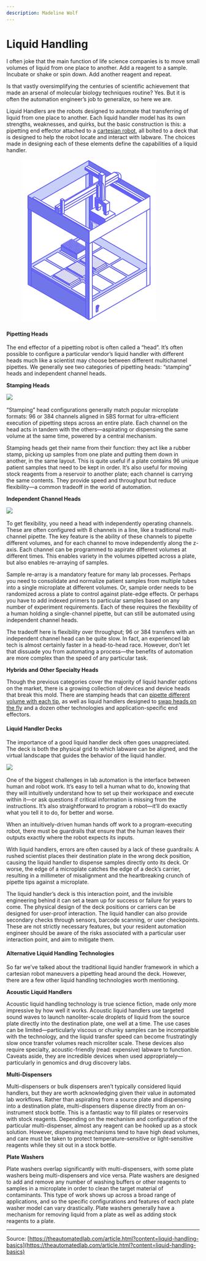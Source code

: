 ```yaml
---
description: Madeline Wolf
---
```


# Liquid Handling

I often joke that the main function of life science companies is to move small volumes of liquid from one place to another. Add a reagent to a sample. Incubate or shake or spin down. Add another reagent and repeat.

Is that vastly oversimplifying the centuries of scientific achievement that made an arsenal of molecular biology techniques routine? Yes. But it is often the automation engineer’s job to generalize, so here we are.

Liquid Handlers are the robots designed to automate that transferring of liquid from one place to another. Each liquid handler model has its own strengths, weaknesses, and quirks, but the basic construction is this: a pipetting end effector attached to a [cartesian robot](https://theautomatedlab.com/article.html?content=lab-robots), all bolted to a deck that is designed to help the robot locate and interact with labware. The choices made in designing each of these elements define the capabilities of a liquid handler.

<figure><img src="../../.gitbook/assets/image (1) (1) (1) (1) (1) (1) (1) (1) (1) (1) (1) (1) (1) (1) (1) (1).png" alt="" width="351"><figcaption></figcaption></figure>

#### Pipetting Heads

The end effector of a pipetting robot is often called a “head”. It’s often possible to configure a particular vendor’s liquid handler with different heads much like a scientist may choose between different multichannel pipettes. We generally see two categories of pipetting heads: “stamping” heads and independent channel heads.



**Stamping Heads**



![](https://theautomatedlab.com/assets/images/content/stamp-96.png)

“Stamping” head configurations generally match popular microplate formats: 96 or 384 channels aligned in SBS format for ultra-efficient execution of pipetting steps across an entire plate. Each channel on the head acts in tandem with the others—aspirating or dispensing the same volume at the same time, powered by a central mechanism.

Stamping heads get their name from their function: they act like a rubber stamp, picking up samples from one plate and putting them down in another, in the same layout. This is quite useful if a plate contains 96 unique patient samples that need to be kept in order. It’s also useful for moving stock reagents from a reservoir to another plate; each channel is carrying the same contents. They provide speed and throughput but reduce flexibility—a common tradeoff in the world of automation.





**Independent Channel Heads**

![](https://theautomatedlab.com/assets/images/content/independent-8.png)



To get flexibility, you need a head with independently operating channels. These are often configured with 8 channels in a line, like a traditional multi-channel pipette. The key feature is the ability of these channels to pipette different volumes, and for each channel to move independently along the z-axis. Each channel can be programmed to aspirate different volumes at different times. This enables variety in the volumes pipetted across a plate, but also enables re-arraying of samples.

Sample re-array is a mandatory feature for many lab processes. Perhaps you need to consolidate and normalize patient samples from multiple tubes into a single microplate at different volumes. Or, sample order needs to be randomized across a plate to control against plate-edge effects. Or perhaps you have to add indexed primers to particular samples based on any number of experiment requirements. Each of these requires the flexibility of a human holding a single-channel pipette, but can still be automated using independent channel heads.

The tradeoff here is flexibility over throughput; 96 or 384 transfers with an independent channel head can be quite slow. In fact, an experienced lab tech is almost certainly faster in a head-to-head race. However, don’t let that dissuade you from automating a process—the benefits of automation are more complex than the speed of any particular task.

**Hybrids and Other Specialty Heads**

Though the previous categories cover the majority of liquid handler options on the market, there is a growing collection of devices and device heads that break this mold. There are stamping heads that can [pipette different volume with each tip](https://dynamicdevices.com/technology/#volume-verified-pipetting-technology), as well as liquid handlers designed to [swap heads on the fly](https://www.tecan.com/fluent-automated-workstation#features-benefits) and a dozen other technologies and application-specific end effectors.

#### Liquid Handler Decks

The importance of a good liquid handler deck often goes unappreciated. The deck is both the physical grid to which labware can be aligned, and the virtual landscape that guides the behavior of the liquid handler.

![](https://theautomatedlab.com/assets/images/content/deck.png)

One of the biggest challenges in lab automation is the interface between human and robot work. It’s easy to tell a human what to do, knowing that they will intuitively understand how to set up their workspace and execute within it—or ask questions if critical information is missing from the instructions. It’s also straightforward to program a robot—it’ll do exactly what you tell it to do, for better and worse.

When an intuitively-driven human hands off work to a program-executing robot, there must be guardrails that ensure that the human leaves their outputs exactly where the robot expects its inputs.

With liquid handlers, errors are often caused by a lack of these guardrails: A rushed scientist places their destination plate in the wrong deck position, causing the liquid handler to dispense samples directly onto its deck. Or worse, the edge of a microplate catches the edge of a deck’s carrier, resulting in a millimeter of misalignment and the heartbreaking crunch of pipette tips against a microplate.

The liquid handler’s deck is this interaction point, and the invisible engineering behind it can set a team up for success or failure for years to come. The physical design of the deck positions or carriers can be designed for user-proof interaction. The liquid handler can also provide secondary checks through sensors, barcode scanning, or user checkpoints. These are not strictly necessary features, but your resident automation engineer should be aware of the risks associated with a particular user interaction point, and aim to mitigate them.

#### Alternative Liquid Handling Technologies

So far we’ve talked about the traditional liquid handler framework in which a cartesian robot maneuvers a pipetting head around the deck. However, there are a few other liquid handling technologies worth mentioning.

**Acoustic Liquid Handlers**

Acoustic liquid handling technology is true science fiction, made only more impressive by how well it works. Acoustic liquid handlers use targeted sound waves to launch nanoliter-scale droplets of liquid from the source plate directly into the destination plate, one well at a time. The use cases can be limited—particularly viscous or chunky samples can be incompatible with the technology, and the liquid transfer speed can become frustratingly slow once transfer volumes reach microliter scale. These devices also require specialty, acoustic-friendly (read: expensive) labware to function. Caveats aside, they are incredible devices when used appropriately—particularly in genomics and drug discovery labs.

**Multi-Dispensers**

Multi-dispensers or bulk dispensers aren’t typically considered liquid handlers, but they are worth acknowledging given their value in automated lab workflows. Rather than aspirating from a source plate and dispensing into a destination plate, multi-dispensers dispense directly from an on-instrument stock bottle. This is a fantastic way to fill plates or reservoirs with stock reagents. Depending on the mechanism and configuration of the particular multi-dispenser, almost any reagent can be hooked up as a stock solution. However, dispensing mechanisms tend to have high dead volumes, and care must be taken to protect temperature-sensitive or light-sensitive reagents while they sit out in a stock bottle.

**Plate Washers**

Plate washers overlap significantly with multi-dispensers, with some plate washers being multi-dispensers and vice versa. Plate washers are designed to add and remove any number of washing buffers or other reagents to samples in a microplate in order to clean the target material of contaminants. This type of work shows up across a broad range of applications, and so the specific configurations and features of each plate washer model can vary drastically. Plate washers generally have a mechanism for removing liquid from a plate as well as adding stock reagents to a plate.

***

Source: [https://theautomatedlab.com/article.html?content=liquid-handling-basics](https://theautomatedlab.com/article.html?content=liquid-handling-basics)
